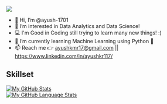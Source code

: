 ![](https://visitor-badge.laobi.icu/badge?page_id=ayush-1701.ayush-1701)

- 👋 Hi, I’m @ayush-1701
- 👀 I’m interested in Data Analytics and Data Science!
- 💻 I'm Good in Coding still trying to learn many new things! :) 
- 🌱 I’m currently learning Machine Learning using Python 🐍
- 📫 Reach me 👉 ayushkmr17@gmail.com || https://www.linkedin.com/in/ayushkr117/

<h2>Skillset</h2>



<!---
ayush-1701/ayush-1701 is a ✨ special ✨ repository because its `README.md` (this file) appears on your GitHub profile.
You can click the Preview link to take a look at your changes.
- 💞️ I’m looking to collaborate for DataScience Projects! ;)
--->


[![My GitHub Stats](https://github-readme-stats.vercel.app/api/?username=ayush-1701&count_private=true&theme=tokyonight&showicons=true)]()
<br>
[![My GitHub Language Stats](https://github-readme-stats.vercel.app/api/top-langs/?username=ayush-1701&langs_count=5&theme=tokyonight)]()
